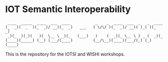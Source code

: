 # IOT Semantic Interoperability


```
 ____  _____  ____  ___  ____           _    _  ____  ___  _   _  ____
(_  _)(  _  )(_  _)/ __)(_  _)   ___   ( \/\/ )(_  _)/ __)( )_( )(_  _)
 _)(_  )(_)(   )(  \__ \ _)(_   (___)   )    (  _)(_ \__ \ ) _ (  _)(_ 
(____)(_____) (__) (___/(____)         (__/\__)(____)(___/(_) (_)(____)

```


This is the repository for the IOTSI and WISHI workshops.
